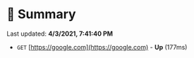 # 📖 Summary
Last updated: **4/3/2021, 7:41:40 PM**

- `GET` [https://google.com](https://google.com) - **Up** (177ms)
